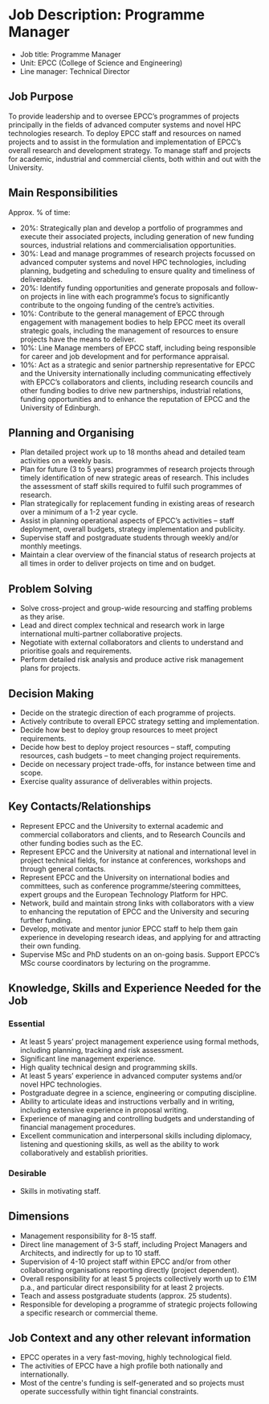 # Job Description: Programme Manager 

   - Job title: Programme Manager 
   - Unit: EPCC (College of Science and Engineering)
   - Line manager: Technical Director 

## Job Purpose

To provide leadership and to oversee EPCC’s programmes of projects principally in the fields of advanced computer systems and novel HPC technologies research. To deploy EPCC staff and resources on named projects and to assist in the formulation and implementation of EPCC’s overall research and development strategy. To manage staff and projects for academic, industrial and commercial clients, both within and out with the University.

## Main Responsibilities
Approx. % of time:

   - 20%: Strategically plan and develop a portfolio of programmes and execute their associated projects, including generation of new funding sources, industrial relations and commercialisation opportunities.
   - 30%: Lead and manage programmes of research projects focussed on advanced computer systems and novel HPC technologies, including planning, budgeting and scheduling to ensure quality and timeliness of deliverables.
   - 20%: Identify funding opportunities and generate proposals and follow-on projects in line with each programme’s focus to significantly contribute to the ongoing funding of the centre’s activities.
   - 10%: Contribute to the general management of EPCC through engagement with management bodies to help EPCC meet its overall strategic goals, including the management of resources to ensure projects have the means to deliver.
   - 10%: Line Manage members of EPCC staff, including being responsible for career and job development and for performance appraisal.
   - 10%: Act as a strategic and senior partnership representative for EPCC and the University internationally including communicating effectively with EPCC’s collaborators and clients, including research councils and other funding bodies to drive new partnerships, industrial relations, funding opportunities and to enhance the reputation of EPCC and the University of Edinburgh.

## Planning and Organising

   - Plan detailed project work up to 18 months ahead and detailed team activities on a weekly basis.
   - Plan for future (3 to 5 years) programmes of research projects through timely identification of new strategic areas of research. This includes the assessment of staff skills required to fulfil such programmes of research.
   - Plan strategically for replacement funding in existing areas of research over a minimum of a 1-2 year cycle.
   - Assist in planning operational aspects of EPCC’s activities – staff deployment, overall budgets, strategy implementation and publicity.
   - Supervise staff and postgraduate students through weekly and/or monthly meetings.
   - Maintain a clear overview of the financial status of research projects at all times in order to deliver projects on time and on budget.

## Problem Solving

   - Solve cross-project and group-wide resourcing and staffing problems as they arise.
   - Lead and direct complex technical and research work in large international multi-partner collaborative projects.
   - Negotiate with external collaborators and clients to understand and prioritise goals and requirements.
   - Perform detailed risk analysis and produce active risk management plans for projects.

## Decision Making

   - Decide on the strategic direction of each programme of projects.
   - Actively contribute to overall EPCC strategy setting and implementation.
   - Decide how best to deploy group resources to meet project requirements.
   - Decide how best to deploy project resources – staff, computing resources, cash budgets – to meet changing project requirements.
   - Decide on necessary project trade-offs, for instance between time and scope.
   - Exercise quality assurance of deliverables within projects.

## Key Contacts/Relationships  

   - Represent EPCC and the University to external academic and commercial collaborators and clients, and to Research Councils and other funding bodies such as the EC.
   - Represent EPCC and the University at national and international level in project technical fields, for instance at conferences, workshops and through general contacts.
   - Represent EPCC and the University on international bodies and committees, such as conference programme/steering committees, expert groups and the European Technology Platform for HPC.
   - Network, build and maintain strong links with collaborators with a view to enhancing the reputation of EPCC and the University and securing further funding.
   - Develop, motivate and mentor junior EPCC staff to help them gain experience in developing research ideas, and applying for and attracting their own funding.
   - Supervise MSc and PhD students on an on-going basis. Support EPCC’s MSc course coordinators by lecturing on the programme.

## Knowledge, Skills and Experience Needed for the Job

### Essential

   - At least 5 years’ project management experience using formal methods, including planning, tracking and risk assessment.
   - Significant line management experience.
   - High quality technical design and programming skills.
   - At least 5 years’ experience in advanced computer systems and/or novel HPC technologies. 
   - Postgraduate degree in a science, engineering or computing discipline. 
   - Ability to articulate ideas and instructions verbally and in writing, including extensive experience in proposal writing.
   - Experience of managing and controlling budgets and understanding of financial management procedures.
   - Excellent communication and interpersonal skills including diplomacy, listening and questioning skills, as well as the ability to work collaboratively and establish priorities. 

### Desirable

   - Skills in motivating staff.

## Dimensions 

   - Management responsibility for 8-15 staff. 
   - Direct line management of 3-5 staff, including Project Managers and Architects, and indirectly for up to 10 staff.
   - Supervision of 4-10 project staff within EPCC and/or from other collaborating organisations reporting directly (project dependent).
   - Overall responsibility for at least 5 projects collectively worth up to £1M p.a., and particular direct responsibility for at least 2 projects. 
   - Teach and assess postgraduate students (approx. 25 students).
   - Responsible for developing a programme of strategic projects following a specific research or commercial theme.

## Job Context and any other relevant information

   - EPCC operates in a very fast-moving, highly technological field. 
   - The activities of EPCC have a high profile both nationally and internationally. 
   - Most of the centre's funding is self-generated and so projects must operate successfully within tight financial constraints.


